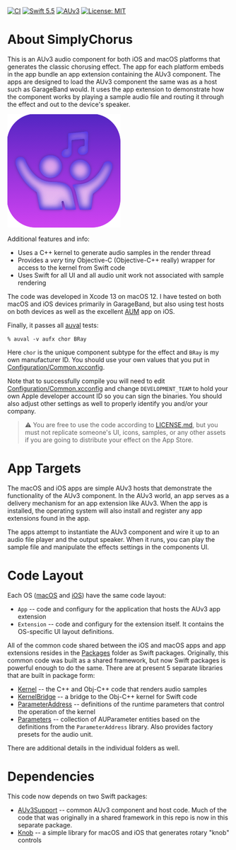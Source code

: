 [![CI](https://github.com/bradhowes/SimplyChorus/actions/workflows/CI.yml/badge.svg?branch=main)](https://github.com/bradhowes/SimplyChorus/actions/workflows/CI.yml)
[![Swift 5.5](https://img.shields.io/badge/Swift-5.5-orange.svg?style=flat)](https://swift.org)
[![AUv3](https://img.shields.io/badge/AudioUnit-AUv3-orange.svg)](https://developer.apple.com/documentation/audiounit)
[![License: MIT](https://img.shields.io/badge/License-MIT-A31F34.svg)](https://opensource.org/licenses/MIT)

# About SimplyChorus

This is an AUv3 audio component for both iOS and macOS platforms that generates the classic chorusing effect. The
app for each platform embeds in the app bundle an app extension containing the AUv3 component. The apps are designed
to load the AUv3 component the same was as a host such as GarageBand would. It uses the app extension to
demonstrate how the component works  by playing a sample audio file and routing it through the effect and out to
the device's speaker.

![](Media/SimplyChorus.png)

Additional features and info:

* Uses a C++ kernel to generate audio samples in the render thread
* Provides a *very* tiny Objective-C (Objective-C++ really) wrapper for access to the kernel from Swift code
* Uses Swift for all UI and all audio unit work not associated with sample rendering

The code was developed in Xcode 13 on macOS 12. I have tested on both macOS and iOS devices primarily in
GarageBand, but also using test hosts on both devices as well as the excellent
[AUM](https://apps.apple.com/us/app/aum-audio-mixer/id1055636344) app on iOS.

Finally, it passes all
[auval](https://developer.apple.com/library/archive/documentation/MusicAudio/Conceptual/AudioUnitProgrammingGuide/AudioUnitDevelopmentFundamentals/AudioUnitDevelopmentFundamentals.html)
tests:

```
% auval -v aufx chor BRay
```

Here `chor` is the unique component subtype for the effect and `BRay` is my own manufacturer ID. You should use
your own values that you put in [Configuration/Common.xcconfig](Configuration/Common.xcconfig).

Note that to successfully compile you will need to edit
[Configuration/Common.xcconfig](Configuration/Common.xcconfig) and change `DEVELOPMENT_TEAM` to hold your own
Apple developer account ID so you can sign the binaries. You should also adjust other settings as well to
properly identify you and/or your company.

> :warning: You are free to use the code according to [LICENSE.md](LICENSE.md), but you must not replicate
> someone's UI, icons, samples, or any other assets if you are going to distribute your effect on the App Store.

# App Targets

The macOS and iOS apps are simple AUv3 hosts that demonstrate the functionality of the AUv3 component. In the
AUv3 world, an app serves as a delivery mechanism for an app extension like AUv3. When the app is installed, the
operating system will also install and register any app extensions found in the app.

The apps attempt to instantiate the AUv3 component and wire it up to an audio file player and the output
speaker. When it runs, you can play the sample file and manipulate the effects settings in the components UI.

# Code Layout

Each OS ([macOS](macOS) and [iOS](iOS)) have the same code layout:

* `App` -- code and configury for the application that hosts the AUv3 app extension
* `Extension` -- code and configury for the extension itself. It contains the OS-specific UI layout
  definitions.

All of the common code shared between the iOS and macOS apps and app extensions resides in the [Packages](Packages)
folder as Swift packages. Originally, this common code was built as a shared framework, but now Swift packages is
powerful enough to do the same. There are at present 5 separate libraries that are built in package form:

* [Kernel](Packages/Sources/Kernel) -- the C++ and Obj-C++ code that renders audio samples
* [KernelBridge](Packages/Sources/KernelBridge) -- a bridge to the Obj-C++ kernel for Swift code
* [ParameterAddress](Packages/Sources/ParameterAddress) -- definitions of the runtime parameters that control the
operation of the kernel
* [Parameters](Packages/Sources/Parameters) -- collection of AUParameter entities based on the definitions from
the `ParameterAddress` library. Also provides factory presets for the audio unit.

There are additional details in the individual folders as well.

# Dependencies

This code now depends on two Swift packages:

- [AUv3Support](https://github.com/bradhowes/AUv3Support) -- common AUv3 component and host code. Much of the code that
was originally in a shared framework in this repo is now in this separate package.
- [Knob](https://github.com/bradhowes/knob) -- a simple library for macOS and iOS that generates rotary "knob" controls
